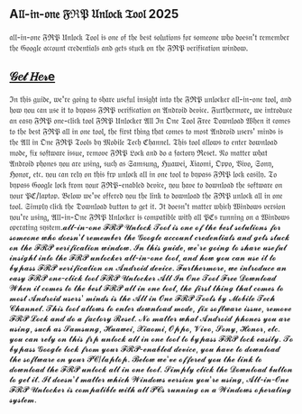 ## A𝔩𝔩-𝔦𝔫-𝔬𝔫𝔢 𝔉ℜ𝔓 𝔘𝔫𝔩𝔬𝔠𝔨 𝔗𝔬𝔬𝔩 2025
𝔞𝔩𝔩-𝔦𝔫-𝔬𝔫𝔢 𝔉ℜ𝔓 𝔘𝔫𝔩𝔬𝔠𝔨 𝔗𝔬𝔬𝔩 𝔦𝔰 𝔬𝔫𝔢 𝔬𝔣 𝔱𝔥𝔢 𝔟𝔢𝔰𝔱 𝔰𝔬𝔩𝔲𝔱𝔦𝔬𝔫𝔰 𝔣𝔬𝔯 𝔰𝔬𝔪𝔢𝔬𝔫𝔢 𝔴𝔥𝔬 𝔡𝔬𝔢𝔰𝔫'𝔱 𝔯𝔢𝔪𝔢𝔪𝔟𝔢𝔯 𝔱𝔥𝔢 𝔊𝔬𝔬𝔤𝔩𝔢 𝔞𝔠𝔠𝔬𝔲𝔫𝔱 𝔠𝔯𝔢𝔡𝔢𝔫𝔱𝔦𝔞𝔩𝔰 𝔞𝔫𝔡 𝔤𝔢𝔱𝔰 𝔰𝔱𝔲𝔠𝔨 𝔬𝔫 𝔱𝔥𝔢 𝔉ℜ𝔓 𝔳𝔢𝔯𝔦𝔣𝔦𝔠𝔞𝔱𝔦𝔬𝔫 𝔴𝔦𝔫𝔡𝔬𝔴.  
## [𝒢𝑒𝓉 𝐻𝑒𝓇e](https://tft-unlock-tool.com/frp-unlock-tool-free-download/)
ℑ𝔫 𝔱𝔥𝔦𝔰 𝔤𝔲𝔦𝔡𝔢, 𝔴𝔢'𝔯𝔢 𝔤𝔬𝔦𝔫𝔤 𝔱𝔬 𝔰𝔥𝔞𝔯𝔢 𝔲𝔰𝔢𝔣𝔲𝔩 𝔦𝔫𝔰𝔦𝔤𝔥𝔱 𝔦𝔫𝔱𝔬 𝔱𝔥𝔢 𝔉ℜ𝔓 𝔲𝔫𝔩𝔬𝔠𝔨𝔢𝔯 𝔞𝔩𝔩-𝔦𝔫-𝔬𝔫𝔢 𝔱𝔬𝔬𝔩, 𝔞𝔫𝔡 𝔥𝔬𝔴 𝔶𝔬𝔲 𝔠𝔞𝔫 𝔲𝔰𝔢 𝔦𝔱 𝔱𝔬 𝔟𝔶𝔭𝔞𝔰𝔰 𝔉ℜ𝔓 𝔳𝔢𝔯𝔦𝔣𝔦𝔠𝔞𝔱𝔦𝔬𝔫 𝔬𝔫 𝔄𝔫𝔡𝔯𝔬𝔦𝔡 𝔡𝔢𝔳𝔦𝔠𝔢. 𝔉𝔲𝔯𝔱𝔥𝔢𝔯𝔪𝔬𝔯𝔢, 𝔴𝔢 𝔦𝔫𝔱𝔯𝔬𝔡𝔲𝔠𝔢 𝔞𝔫 𝔢𝔞𝔰𝔶 𝔉ℜ𝔓 𝔬𝔫𝔢-𝔠𝔩𝔦𝔠𝔨 𝔱𝔬𝔬𝔩 𝔉ℜ𝔓 𝔘𝔫𝔩𝔬𝔠𝔨𝔢𝔯 𝔄𝔩𝔩 ℑ𝔫 𝔒𝔫𝔢 𝔗𝔬𝔬𝔩 𝔉𝔯𝔢𝔢 𝔇𝔬𝔴𝔫𝔩𝔬𝔞𝔡 𝔚𝔥𝔢𝔫 𝔦𝔱 𝔠𝔬𝔪𝔢𝔰 𝔱𝔬 𝔱𝔥𝔢 𝔟𝔢𝔰𝔱 𝔉ℜ𝔓 𝔞𝔩𝔩 𝔦𝔫 𝔬𝔫𝔢 𝔱𝔬𝔬𝔩, 𝔱𝔥𝔢 𝔣𝔦𝔯𝔰𝔱 𝔱𝔥𝔦𝔫𝔤 𝔱𝔥𝔞𝔱 𝔠𝔬𝔪𝔢𝔰 𝔱𝔬 𝔪𝔬𝔰𝔱 𝔄𝔫𝔡𝔯𝔬𝔦𝔡 𝔲𝔰𝔢𝔯𝔰' 𝔪𝔦𝔫𝔡𝔰 𝔦𝔰 𝔱𝔥𝔢 𝔄𝔩𝔩 𝔦𝔫 𝔒𝔫𝔢 𝔉ℜ𝔓 𝔗𝔬𝔬𝔩𝔰 𝔟𝔶 𝔐𝔬𝔟𝔦𝔩𝔢 𝔗𝔢𝔠𝔥 ℭ𝔥𝔞𝔫𝔫𝔢𝔩. 𝔗𝔥𝔦𝔰 𝔱𝔬𝔬𝔩 𝔞𝔩𝔩𝔬𝔴𝔰 𝔱𝔬 𝔢𝔫𝔱𝔢𝔯 𝔡𝔬𝔴𝔫𝔩𝔬𝔞𝔡 𝔪𝔬𝔡𝔢, 𝔣𝔦𝔵 𝔰𝔬𝔣𝔱𝔴𝔞𝔯𝔢 𝔦𝔰𝔰𝔲𝔢, 𝔯𝔢𝔪𝔬𝔳𝔢 𝔉ℜ𝔓 𝔏𝔬𝔠𝔨 𝔞𝔫𝔡 𝔡𝔬 𝔞 𝔣𝔞𝔠𝔱𝔬𝔯𝔶 ℜ𝔢𝔰𝔢𝔱. 𝔑𝔬 𝔪𝔞𝔱𝔱𝔢𝔯 𝔴𝔥𝔞𝔱 𝔄𝔫𝔡𝔯𝔬𝔦𝔡 𝔭𝔥𝔬𝔫𝔢𝔰 𝔶𝔬𝔲 𝔞𝔯𝔢 𝔲𝔰𝔦𝔫𝔤, 𝔰𝔲𝔠𝔥 𝔞𝔰 𝔖𝔞𝔪𝔰𝔲𝔫𝔤, ℌ𝔲𝔞𝔴𝔢𝔦, 𝔛𝔦𝔞𝔬𝔪𝔦, 𝔒𝔭𝔭𝔬, 𝔙𝔦𝔳𝔬, 𝔖𝔬𝔫𝔶, ℌ𝔬𝔫𝔬𝔯, 𝔢𝔱𝔠. 𝔶𝔬𝔲 𝔠𝔞𝔫 𝔯𝔢𝔩𝔶 𝔬𝔫 𝔱𝔥𝔦𝔰 𝔣𝔯𝔭 𝔲𝔫𝔩𝔬𝔠𝔨 𝔞𝔩𝔩 𝔦𝔫 𝔬𝔫𝔢 𝔱𝔬𝔬𝔩 𝔱𝔬 𝔟𝔶𝔭𝔞𝔰𝔰 𝔉ℜ𝔓 𝔩𝔬𝔠𝔨 𝔢𝔞𝔰𝔦𝔩𝔶.  𝔗𝔬 𝔟𝔶𝔭𝔞𝔰𝔰 𝔊𝔬𝔬𝔤𝔩𝔢 𝔩𝔬𝔠𝔨 𝔣𝔯𝔬𝔪 𝔶𝔬𝔲𝔯 𝔉ℜ𝔓-𝔢𝔫𝔞𝔟𝔩𝔢𝔡 𝔡𝔢𝔳𝔦𝔠𝔢, 𝔶𝔬𝔲 𝔥𝔞𝔳𝔢 𝔱𝔬 𝔡𝔬𝔴𝔫𝔩𝔬𝔞𝔡 𝔱𝔥𝔢 𝔰𝔬𝔣𝔱𝔴𝔞𝔯𝔢 𝔬𝔫 𝔶𝔬𝔲𝔯 𝔓ℭ/𝔩𝔞𝔭𝔱𝔬𝔭. 𝔅𝔢𝔩𝔬𝔴 𝔴𝔢'𝔳𝔢 𝔬𝔣𝔣𝔢𝔯𝔢𝔡 𝔶𝔬𝔲 𝔱𝔥𝔢 𝔩𝔦𝔫𝔨 𝔱𝔬 𝔡𝔬𝔴𝔫𝔩𝔬𝔞𝔡 𝔱𝔥𝔢 𝔉ℜ𝔓 𝔲𝔫𝔩𝔬𝔠𝔨 𝔞𝔩𝔩 𝔦𝔫 𝔬𝔫𝔢 𝔱𝔬𝔬𝔩. 𝔖𝔦𝔪𝔭𝔩𝔶 𝔠𝔩𝔦𝔠𝔨 𝔱𝔥𝔢 𝔇𝔬𝔴𝔫𝔩𝔬𝔞𝔡 𝔟𝔲𝔱𝔱𝔬𝔫 𝔱𝔬 𝔤𝔢𝔱 𝔦𝔱. ℑ𝔱 𝔡𝔬𝔢𝔰𝔫'𝔱 𝔪𝔞𝔱𝔱𝔢𝔯 𝔴𝔥𝔦𝔠𝔥 𝔚𝔦𝔫𝔡𝔬𝔴𝔰 𝔳𝔢𝔯𝔰𝔦𝔬𝔫 𝔶𝔬𝔲'𝔯𝔢 𝔲𝔰𝔦𝔫𝔤, 𝔄𝔩𝔩-𝔦𝔫-𝔒𝔫𝔢 𝔉ℜ𝔓 𝔘𝔫𝔩𝔬𝔠𝔨𝔢𝔯 𝔦𝔰 𝔠𝔬𝔪𝔭𝔞𝔱𝔦𝔟𝔩𝔢 𝔴𝔦𝔱𝔥 𝔞𝔩𝔩 𝔓ℭ𝔰 𝔯𝔲𝔫𝔫𝔦𝔫𝔤 𝔬𝔫 𝔞 𝔚𝔦𝔫𝔡𝔬𝔴𝔰 𝔬𝔭𝔢𝔯𝔞𝔱𝔦𝔫𝔤 𝔰𝔶𝔰𝔱𝔢𝔪.𝓪𝓵𝓵-𝓲𝓷-𝓸𝓷𝓮 𝓕𝓡𝓟 𝓤𝓷𝓵𝓸𝓬𝓴 𝓣𝓸𝓸𝓵 𝓲𝓼 𝓸𝓷𝓮 𝓸𝓯 𝓽𝓱𝓮 𝓫𝓮𝓼𝓽 𝓼𝓸𝓵𝓾𝓽𝓲𝓸𝓷𝓼 𝓯𝓸𝓻 𝓼𝓸𝓶𝓮𝓸𝓷𝓮 𝔀𝓱𝓸 𝓭𝓸𝓮𝓼𝓷'𝓽 𝓻𝓮𝓶𝓮𝓶𝓫𝓮𝓻 𝓽𝓱𝓮 𝓖𝓸𝓸𝓰𝓵𝓮 𝓪𝓬𝓬𝓸𝓾𝓷𝓽 𝓬𝓻𝓮𝓭𝓮𝓷𝓽𝓲𝓪𝓵𝓼 𝓪𝓷𝓭 𝓰𝓮𝓽𝓼 𝓼𝓽𝓾𝓬𝓴 𝓸𝓷 𝓽𝓱𝓮 𝓕𝓡𝓟 𝓿𝓮𝓻𝓲𝓯𝓲𝓬𝓪𝓽𝓲𝓸𝓷 𝔀𝓲𝓷𝓭𝓸𝔀.  𝓘𝓷 𝓽𝓱𝓲𝓼 𝓰𝓾𝓲𝓭𝓮, 𝔀𝓮'𝓻𝓮 𝓰𝓸𝓲𝓷𝓰 𝓽𝓸 𝓼𝓱𝓪𝓻𝓮 𝓾𝓼𝓮𝓯𝓾𝓵 𝓲𝓷𝓼𝓲𝓰𝓱𝓽 𝓲𝓷𝓽𝓸 𝓽𝓱𝓮 𝓕𝓡𝓟 𝓾𝓷𝓵𝓸𝓬𝓴𝓮𝓻 𝓪𝓵𝓵-𝓲𝓷-𝓸𝓷𝓮 𝓽𝓸𝓸𝓵, 𝓪𝓷𝓭 𝓱𝓸𝔀 𝔂𝓸𝓾 𝓬𝓪𝓷 𝓾𝓼𝓮 𝓲𝓽 𝓽𝓸 𝓫𝔂𝓹𝓪𝓼𝓼 𝓕𝓡𝓟 𝓿𝓮𝓻𝓲𝓯𝓲𝓬𝓪𝓽𝓲𝓸𝓷 𝓸𝓷 𝓐𝓷𝓭𝓻𝓸𝓲𝓭 𝓭𝓮𝓿𝓲𝓬𝓮. 𝓕𝓾𝓻𝓽𝓱𝓮𝓻𝓶𝓸𝓻𝓮, 𝔀𝓮 𝓲𝓷𝓽𝓻𝓸𝓭𝓾𝓬𝓮 𝓪𝓷 𝓮𝓪𝓼𝔂 𝓕𝓡𝓟 𝓸𝓷𝓮-𝓬𝓵𝓲𝓬𝓴 𝓽𝓸𝓸𝓵 𝓕𝓡𝓟 𝓤𝓷𝓵𝓸𝓬𝓴𝓮𝓻 𝓐𝓵𝓵 𝓘𝓷 𝓞𝓷𝓮 𝓣𝓸𝓸𝓵 𝓕𝓻𝓮𝓮 𝓓𝓸𝔀𝓷𝓵𝓸𝓪𝓭 𝓦𝓱𝓮𝓷 𝓲𝓽 𝓬𝓸𝓶𝓮𝓼 𝓽𝓸 𝓽𝓱𝓮 𝓫𝓮𝓼𝓽 𝓕𝓡𝓟 𝓪𝓵𝓵 𝓲𝓷 𝓸𝓷𝓮 𝓽𝓸𝓸𝓵, 𝓽𝓱𝓮 𝓯𝓲𝓻𝓼𝓽 𝓽𝓱𝓲𝓷𝓰 𝓽𝓱𝓪𝓽 𝓬𝓸𝓶𝓮𝓼 𝓽𝓸 𝓶𝓸𝓼𝓽 𝓐𝓷𝓭𝓻𝓸𝓲𝓭 𝓾𝓼𝓮𝓻𝓼' 𝓶𝓲𝓷𝓭𝓼 𝓲𝓼 𝓽𝓱𝓮 𝓐𝓵𝓵 𝓲𝓷 𝓞𝓷𝓮 𝓕𝓡𝓟 𝓣𝓸𝓸𝓵𝓼 𝓫𝔂 𝓜𝓸𝓫𝓲𝓵𝓮 𝓣𝓮𝓬𝓱 𝓒𝓱𝓪𝓷𝓷𝓮𝓵. 𝓣𝓱𝓲𝓼 𝓽𝓸𝓸𝓵 𝓪𝓵𝓵𝓸𝔀𝓼 𝓽𝓸 𝓮𝓷𝓽𝓮𝓻 𝓭𝓸𝔀𝓷𝓵𝓸𝓪𝓭 𝓶𝓸𝓭𝓮, 𝓯𝓲𝔁 𝓼𝓸𝓯𝓽𝔀𝓪𝓻𝓮 𝓲𝓼𝓼𝓾𝓮, 𝓻𝓮𝓶𝓸𝓿𝓮 𝓕𝓡𝓟 𝓛𝓸𝓬𝓴 𝓪𝓷𝓭 𝓭𝓸 𝓪 𝓯𝓪𝓬𝓽𝓸𝓻𝔂 𝓡𝓮𝓼𝓮𝓽. 𝓝𝓸 𝓶𝓪𝓽𝓽𝓮𝓻 𝔀𝓱𝓪𝓽 𝓐𝓷𝓭𝓻𝓸𝓲𝓭 𝓹𝓱𝓸𝓷𝓮𝓼 𝔂𝓸𝓾 𝓪𝓻𝓮 𝓾𝓼𝓲𝓷𝓰, 𝓼𝓾𝓬𝓱 𝓪𝓼 𝓢𝓪𝓶𝓼𝓾𝓷𝓰, 𝓗𝓾𝓪𝔀𝓮𝓲, 𝓧𝓲𝓪𝓸𝓶𝓲, 𝓞𝓹𝓹𝓸, 𝓥𝓲𝓿𝓸, 𝓢𝓸𝓷𝔂, 𝓗𝓸𝓷𝓸𝓻, 𝓮𝓽𝓬. 𝔂𝓸𝓾 𝓬𝓪𝓷 𝓻𝓮𝓵𝔂 𝓸𝓷 𝓽𝓱𝓲𝓼 𝓯𝓻𝓹 𝓾𝓷𝓵𝓸𝓬𝓴 𝓪𝓵𝓵 𝓲𝓷 𝓸𝓷𝓮 𝓽𝓸𝓸𝓵 𝓽𝓸 𝓫𝔂𝓹𝓪𝓼𝓼 𝓕𝓡𝓟 𝓵𝓸𝓬𝓴 𝓮𝓪𝓼𝓲𝓵𝔂.  𝓣𝓸 𝓫𝔂𝓹𝓪𝓼𝓼 𝓖𝓸𝓸𝓰𝓵𝓮 𝓵𝓸𝓬𝓴 𝓯𝓻𝓸𝓶 𝔂𝓸𝓾𝓻 𝓕𝓡𝓟-𝓮𝓷𝓪𝓫𝓵𝓮𝓭 𝓭𝓮𝓿𝓲𝓬𝓮, 𝔂𝓸𝓾 𝓱𝓪𝓿𝓮 𝓽𝓸 𝓭𝓸𝔀𝓷𝓵𝓸𝓪𝓭 𝓽𝓱𝓮 𝓼𝓸𝓯𝓽𝔀𝓪𝓻𝓮 𝓸𝓷 𝔂𝓸𝓾𝓻 𝓟𝓒/𝓵𝓪𝓹𝓽𝓸𝓹. 𝓑𝓮𝓵𝓸𝔀 𝔀𝓮'𝓿𝓮 𝓸𝓯𝓯𝓮𝓻𝓮𝓭 𝔂𝓸𝓾 𝓽𝓱𝓮 𝓵𝓲𝓷𝓴 𝓽𝓸 𝓭𝓸𝔀𝓷𝓵𝓸𝓪𝓭 𝓽𝓱𝓮 𝓕𝓡𝓟 𝓾𝓷𝓵𝓸𝓬𝓴 𝓪𝓵𝓵 𝓲𝓷 𝓸𝓷𝓮 𝓽𝓸𝓸𝓵. 𝓢𝓲𝓶𝓹𝓵𝔂 𝓬𝓵𝓲𝓬𝓴 𝓽𝓱𝓮 𝓓𝓸𝔀𝓷𝓵𝓸𝓪𝓭 𝓫𝓾𝓽𝓽𝓸𝓷 𝓽𝓸 𝓰𝓮𝓽 𝓲𝓽. 𝓘𝓽 𝓭𝓸𝓮𝓼𝓷'𝓽 𝓶𝓪𝓽𝓽𝓮𝓻 𝔀𝓱𝓲𝓬𝓱 𝓦𝓲𝓷𝓭𝓸𝔀𝓼 𝓿𝓮𝓻𝓼𝓲𝓸𝓷 𝔂𝓸𝓾'𝓻𝓮 𝓾𝓼𝓲𝓷𝓰, 𝓐𝓵𝓵-𝓲𝓷-𝓞𝓷𝓮 𝓕𝓡𝓟 𝓤𝓷𝓵𝓸𝓬𝓴𝓮𝓻 𝓲𝓼 𝓬𝓸𝓶𝓹𝓪𝓽𝓲𝓫𝓵𝓮 𝔀𝓲𝓽𝓱 𝓪𝓵𝓵 𝓟𝓒𝓼 𝓻𝓾𝓷𝓷𝓲𝓷𝓰 𝓸𝓷 𝓪 𝓦𝓲𝓷𝓭𝓸𝔀𝓼 𝓸𝓹𝓮𝓻𝓪𝓽𝓲𝓷𝓰 𝓼𝔂𝓼𝓽𝓮𝓶.
